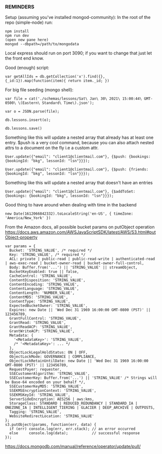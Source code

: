 ### REMINDERS
   Setup (assuming you've installed mongod-community):
   In the root of the repo (simple-node) run:
   ```
   npm install
   npm run dev 
   (open new pane here)
   mongod --dbpath=/path/to/mongodata
   ```
   Local express should run on port 3090; if you want to change that just let
   the front end know.

   Good (enough) script:
   ```
   var getAllIds = db.getCollection('x').find({}, {_id:1}).map(function(item){ return item._id; })
   ```

   For big file seeding (mongo shell):
   ```
   var file = cat('./schemas/lessons/Sat\ Jan\ 30\ 2021\ 15:00:44\ GMT-0500\ \(Eastern\ Standard\ Time\).json');

   var o = JSON.parse(file);

   db.lessons.insert(o);

   db.lessons.save()
   ```

   Something like this will update a nested array that already has at least one entry. $push is a very cool command, because you can also attach nested attrs to a document on the fly i.e a custom attr.  
   ```
   User.update({"email": "client1@clientmail.com"}, {$push: {bookings: {bookingId: "bkg", lessonId: "lsn"}}});

   User.update({"email": "client1@clientmail.com"}, {$push: {friends: {bookingId: "bkg", lessonId: "lsn"}}});
   ```

   Something like this will update a nested array that doesn't have an entries
   ```
   User.update({"email": "client1@clientmail.com"}, {$addToSet: {bookings: {bookingId: "bkg", lessonId: "lsn"}}});
   ```

   Good thing to have around when dealing with time in the backend 
   ```
   new Date(1612066842332).toLocaleString('en-US', { timeZone: 'America/New_York' })
   ```

   From the Amazon docs, all possible bucket params on putObject operation
   https://docs.aws.amazon.com/AWSJavaScriptSDK/latest/AWS/S3.html#putObject-property
   ```
   var params = {
     Bucket: 'STRING_VALUE', /* required */
     Key: 'STRING_VALUE', /* required */
     ACL: private | public-read | public-read-write | authenticated-read | aws-exec-read | bucket-owner-read | bucket-owner-full-control,
     Body: Buffer.from('...') || 'STRING_VALUE' || streamObject,
     BucketKeyEnabled: true || false,
     CacheControl: 'STRING_VALUE',
     ContentDisposition: 'STRING_VALUE',
     ContentEncoding: 'STRING_VALUE',
     ContentLanguage: 'STRING_VALUE',
     ContentLength: 'NUMBER_VALUE',
     ContentMD5: 'STRING_VALUE',
     ContentType: 'STRING_VALUE',
     ExpectedBucketOwner: 'STRING_VALUE',
     Expires: new Date || 'Wed Dec 31 1969 16:00:00 GMT-0800 (PST)' || 123456789,
     GrantFullControl: 'STRING_VALUE',
     GrantRead: 'STRING_VALUE',
     GrantReadACP: 'STRING_VALUE',
     GrantWriteACP: 'STRING_VALUE',
     Metadata: {
       '<MetadataKey>': 'STRING_VALUE',
       /* '<MetadataKey>': ... */
     },
     ObjectLockLegalHoldStatus: ON | OFF,
     ObjectLockMode: GOVERNANCE | COMPLIANCE,
     ObjectLockRetainUntilDate: new Date || 'Wed Dec 31 1969 16:00:00 GMT-0800 (PST)' || 123456789,
     RequestPayer: requester,
     SSECustomerAlgorithm: 'STRING_VALUE',
     SSECustomerKey: Buffer.from('...') || 'STRING_VALUE' /* Strings will be Base-64 encoded on your behalf */,
     SSECustomerKeyMD5: 'STRING_VALUE',
     SSEKMSEncryptionContext: 'STRING_VALUE',
     SSEKMSKeyId: 'STRING_VALUE',
     ServerSideEncryption: AES256 | aws:kms,
     StorageClass: STANDARD | REDUCED_REDUNDANCY | STANDARD_IA | ONEZONE_IA | INTELLIGENT_TIERING | GLACIER | DEEP_ARCHIVE | OUTPOSTS,
     Tagging: 'STRING_VALUE',
     WebsiteRedirectLocation: 'STRING_VALUE'
   };
   s3.putObject(params, function(err, data) {
     if (err) console.log(err, err.stack); // an error occurred
     else     console.log(data);           // successful response
   });
``` 

   https://docs.mongodb.com/manual/reference/operator/update/pull/